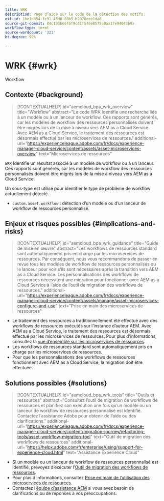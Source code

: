 ```yaml
---
title: WRK
description: Page d’aide sur le code de la détection des motifs.
exl-id: 1be1db54-fc91-45d0-80b5-b2978eee1da8
source-git-commit: 84c193b66fbf9c41f546e8575a0aa17e94043b9a
workflow-type: tm+mt
source-wordcount: '321'
ht-degree: 92%

---
```


# WRK {#wrk}

Workflow

## Contexte {#background}

>[!CONTEXTUALHELP]
>id="aemcloud_bpa_wrk_overview"
>title="Workflow"
>abstract="Le code WRK identifie une recherche liée à un modèle ou à un lanceur de workflow. Ces rapports sont générés, car les modèles de workflow des ressources personnalisés doivent être migrés lors de la mise à niveau vers AEM as a Cloud Service. Avec AEM as a Cloud Service, le traitement des ressources est désormais effectué par les microservices de ressources."
>additional-url="https://experienceleague.adobe.com/fr/docs/experience-manager-cloud-service/content/assets/asset-microservices-overview" text="Microservices de ressources"

`WRK`  Identifie un résultat associé à un modèle de workflow ou à un lanceur. Ces rapports sont générés, car les modèles de workflow des ressources personnalisés doivent être migrés lors de la mise à niveau vers AEM as a Cloud Service.

Un sous-type est utilisé pour identifier le type de problème de workflow actuellement détecté.

* `custom.asset.workflow` : détection d’un modèle ou d’un lanceur de workflow de ressources personnalisé.

## Enjeux et risques possibles {#implications-and-risks}

>[!CONTEXTUALHELP]
>id="aemcloud_bpa_wrk_guidance"
>title="Guide de mise en œuvre"
>abstract="Les workflows de ressources standard sont automatiquement pris en charge par les microservices de ressources. Par conséquent, nous vous recommandons de passer en revue tous les modèles de workflow de ressources personnalisés ou le lanceur pour voir s’ils sont nécessaires après la transition vers AEM as a Cloud Service. Les personnalisations des workflows de ressources nécessitent une migration pour fonctionner avec AEM as a Cloud Service à l’aide de l’outil de migration des workflows de ressources."
>additional-url="https://experienceleague.adobe.com/fr/docs/experience-manager-cloud-service/content/assets/manage/asset-microservices-configure-and-use" text="Prise en main des microservices de ressources"

* Le traitement des ressources a traditionnellement été effectué avec des workflows de ressources exécutés sur l’instance d’auteur AEM. Avec AEM as a Cloud Service, le traitement des ressources est désormais effectué par les microservices de ressources. Pour plus d’informations, consultez la [vue d’ensemble sur les microservices de ressources](https://experienceleague.adobe.com/fr/docs/experience-manager-cloud-service/content/assets/asset-microservices-overview).
* Les workflows de ressources standard sont automatiquement pris en charge par les microservices de ressources.
* Pour que les personnalisations des workflows de ressources fonctionnent avec AEM as a Cloud Service, la migration doit être effectuée.

## Solutions possibles {#solutions}

>[!CONTEXTUALHELP]
>id="aemcloud_bpa_wrk_tools"
>title="Outils et ressources"
>abstract="Consultez l’outil de migration de workflows de ressources et planifiez son exécution une fois qu’un modèle ou un lanceur de workflow de ressources personnalisé est identifié. Contactez l’assistance Adobe pour obtenir de l’aide ou des clarifications."
>additional-url="https://experienceleague.adobe.com/fr/docs/experience-manager-cloud-service/content/migration-journey/refactoring-tools/asset-workflow-migration-tool" text="Outil de migration des workflows de ressources"
>additional-url="https://helpx.adobe.com/fr/enterprise/using/support-for-experience-cloud.html" text="Assistance Experience Cloud"

* Si un modèle ou un lanceur de workflow de ressources personnalisé est identifié, prévoyez d’exécuter l’[Outil de migration des workflows de ressources](https://experienceleague.adobe.com/fr/docs/experience-manager-cloud-service/content/migration-journey/refactoring-tools/asset-workflow-migration-tool).
* Pour plus d’informations, consultez [Prise en main de l’utilisation des microservices de ressources](https://experienceleague.adobe.com/fr/docs/experience-manager-cloud-service/content/assets/manage/asset-microservices-configure-and-use).
* Contactez l’[équipe d’assistance AEM](https://helpx.adobe.com/fr/enterprise/using/support-for-experience-cloud.html) si vous avez besoin de clarifications ou de réponses à vos préoccupations.
